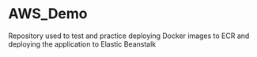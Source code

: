 # AWS_Demo
Repository used to test and practice deploying Docker images to ECR and deploying the application to Elastic Beanstalk
